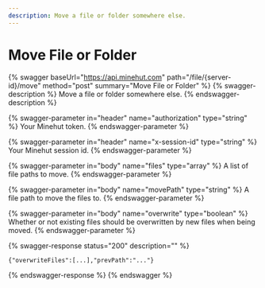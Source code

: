 ```yaml
---
description: Move a file or folder somewhere else.
---
```


# Move File or Folder

{% swagger baseUrl="https://api.minehut.com" path="/file/{server-id}/move" method="post" summary="Move File or Folder" %}
{% swagger-description %}
Move a file or folder somewhere else.
{% endswagger-description %}

{% swagger-parameter in="header" name="authorization" type="string" %}
Your Minehut token.
{% endswagger-parameter %}

{% swagger-parameter in="header" name="x-session-id" type="string" %}
Your Minehut session id.
{% endswagger-parameter %}

{% swagger-parameter in="body" name="files" type="array" %}
A list of file paths to move.
{% endswagger-parameter %}

{% swagger-parameter in="body" name="movePath" type="string" %}
A file path to move the files to.
{% endswagger-parameter %}

{% swagger-parameter in="body" name="overwrite" type="boolean" %}
Whether or not existing files should be overwritten by new files when being moved.
{% endswagger-parameter %}

{% swagger-response status="200" description="" %}
```
{"overwriteFiles":[...],"prevPath":"..."}
```
{% endswagger-response %}
{% endswagger %}
